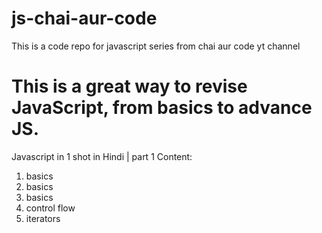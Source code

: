 # js-chai-aur-code
This is a code repo for javascript series from chai aur code yt channel
# This is a great way to revise JavaScript, from basics to advance JS.

Javascript in 1 shot in Hindi | part 1 Content:
01. basics
02. basics
03. basics
04. control flow
05. iterators
